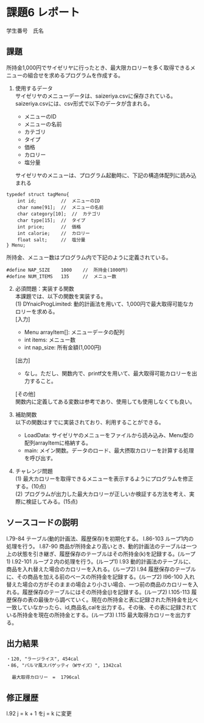 # 課題6 レポート
学生番号　氏名


## 課題
所持金1,000円でサイゼリヤに行ったとき、最大限カロリーを多く取得できるメニューの組合せを求めるプログラムを作成する。

1. 使用するデータ  
サイゼリヤのメニューデータは、saizeriya.csvに保存されている。saizeriya.csvには、csv形式で以下のデータが含まれる。
    - メニューのID
    - メニューの名前
    - カテゴリ
    - タイプ
    - 価格
    - カロリー
    - 塩分量

    サイゼリヤのメニューは、プログラム起動時に、下記の構造体配列に読み込まれる
```
typedef struct tagMenu{
    int id;         //  メニューのID
    char name[91];  //  メニューの名前
    char category[10];  //  カテゴリ
    char type[15];  //  タイプ
    int price;      //  価格
    int calorie;    //  カロリー
    float salt;     //  塩分量
} Menu;
```


所持金、メニュー数はプログラム内で下記のように定義されている。


```
#define NAP_SIZE    1000    //  所持金(1000円)
#define NUM_ITEMS   135     //  メニュー数   
```

2. 必須問題：実装する関数  
本課題では、以下の関数を実装する。  
(1) DYnaicProgLimited: 動的計画法を用いて、1,000円で最大取得可能なカロリーを求める。  
    [入力]
    - Menu arrayItem[]: メニューデータの配列  
    - int items: メニュー数  
    - int nap_size: 所有金額(1,000円)  

    [出力]  
    - なし。ただし、関数内で、printf文を用いて、最大取得可能カロリーを出力すること。  

    [その他]  
    関数内に定義してある変数は参考であり、使用しても使用しなくても良い。



3. 補助関数  
以下の関数はすでに実装されており、利用することができる。
    - LoadData: サイゼリヤのメニューをファイルから読み込み、Menu型の配列arrayItemに格納する。  
    - main: メイン関数。データのロード、最大摂取カロリーを計算する処理を呼び出す。  


4. チャレンジ問題  
(1) 最大カロリーを取得できるメニューを表示するようにプログラムを修正する。(10点)  
(2) プログラムが出力した最大カロリーが正しいか検証する方法を考え、実際に検証してみる。(15点)  



## ソースコードの説明
l.79-84 テーブル(動的計画法、履歴保存)を初期化する。
l.86-103 ループ1内の処理を行う。
l.87-90 商品が所持金より高いとき、動的計画法のテーブルは一つ上の状態を引き継ぎ、履歴保存のテーブルはその所持金(k)を記録する。(ループ1)
l.92-101 ループ２内の処理を行う。(ループ1)
l.93 動的計画法のテーブルに、商品を入れ替えた場合のカロリーを入れる。(ループ2)
l.94 履歴保存のテーブルに、その商品を加える前のベースの所持金を記録する。(ループ2)
l96-100 入れ替えた場合の方がそのままの場合より小さい場合、一つ前の商品のカロリーを入れる。履歴保存のテーブルにはその所持金(j)を記録する。(ループ2)
l.105-113 履歴保存の表の最後から調べていく。現在の所持金と表に記録された所持金を比べ一致していなかったら、id,商品名,calを出力する。その後、その表に記録されている所持金を現在の所持金とする。(ループ3)
l.115 最大取得カロリーを出力する。
## 出力結果

```
・120, "ラージライス", 454cal
・86, "パルマ風スパゲッティ（Wサイズ）", 1342cal

  最大取得カロリー　=  1796cal

```

## 修正履歴
l.92 j = k + 1 をj = k に変更
